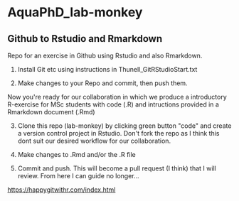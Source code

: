 # AquaPhD_lab-monkey

## Github to Rstudio and Rmarkdown

Repo for an exercise in Github using Rstudio and also Rmarkdown.

1. Install Git etc using instructions in Thunell_GitRStudioStart.txt

2. Make changes to your Repo and commit, then push them. 

Now you're ready for our collaboration in which we produce a introductory R-exercise for MSc students with code (.R) and intructions provided in a Rmarkdown document (.Rmd) 

3. Clone this repo (lab-monkey) by clicking green button "code" and create a version control project in Rstudio. Don't fork the repo as I think this dont suit our desired  workflow for our collaboration.

4. Make changes to .Rmd and/or the .R file

5. Commit and push. This will become a pull request (I think) that I will review. From here I can guide no longer...

https://happygitwithr.com/index.html
